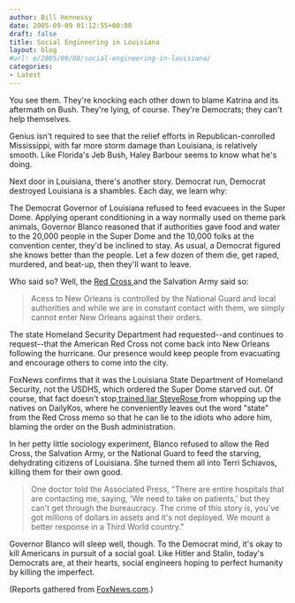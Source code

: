```yaml
---
author: Bill Hennessy
date: 2005-09-09 01:12:55+00:00
draft: false
title: Social Engineering in Louisiana
layout: blog
#url: e/2005/09/08/social-engineering-in-louisiana/
categories:
- Latest
---
```


You see them.  They're knocking each other down to blame Katrina and its aftermath on Bush.  They're lying, of course.  They're Democrats; they can't help themselves.

Genius isn't required to see that the relief efforts in Republican-conrolled Mississippi, with far more storm damage than Louisiana, is relatively smooth.  Like Florida's Jeb Bush, Haley Barbour seems to know what he's doing.

Next door in Louisiana, there's  another story.  Democrat run, Democrat destroyed Louisiana is a shambles.  Each day, we learn why:

The Democrat Governor of Louisiana refused to feed evacuees in the Super Dome.  Applying operant conditioning in a way normally used on theme park animals, Governor Blanco reasoned that if authorities gave food and water to the 20,000 people in the Super Dome and the 10,000 folks at the convention center, they'd be inclined to stay.  As usual, a Democrat figured she knows better than the people.  Let a few dozen of them die, get raped, murdered, and beat-up, then they'll want to leave.

Who said so?  Well, the [Red Cross ](https://www.redcross.org/faq/0,1096,0_682_4524,00.html)and the Salvation Army said so:



> Acess to New Orleans is controlled by the National Guard and local authorities and while we are in constant contact with them, we simply cannot enter New Orleans against their orders.

The state Homeland Security Department had requested--and continues to request--that the American Red Cross not come back into New Orleans following the hurricane. Our presence would keep people from evacuating and encourage others to come into the city. 



FoxNews confirms that it was the Louisiana State Department of Homeland Security, not the USDHS, which ordered the Super Dome starved out.  Of course, that fact doesn't stop[ trained liar SteveRose ](https://www.dailykos.com/story/2005/9/2/2125/04978)from whopping up the natives on DailyKos, where he conveniently leaves out the word "state" from the Red Cross memo so that he can lie to the idiots who adore him, blaming the order on the Bush administration.

In her petty little sociology experiment, Blanco refused to allow the Red Cross, the Salvation Army, or the National Guard to feed the starving, dehydrating citizens of Louisiana.  She turned them all into Terri Schiavos, killing them for their own good.



> One doctor told the Associated Press, "There are entire hospitals that are contacting me, saying, 'We need to take on patients,' but they can't get through the bureaucracy. The crime of this story is, you've got millions of dollars in assets and it's not deployed. We mount a better response in a Third World country."



Governor Blanco will sleep well, though.  To the Democrat mind, it's okay to kill Americans in pursuit of a social goal.  Like Hitler and Stalin, today's Democrats are, at their hearts, social engineers hoping to perfect humanity by killing the imperfect.

(Reports gathered from [FoxNews.com](https://www.foxnews.com/story/0,2933,168732,00.html).)


